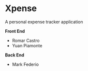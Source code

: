 # Xpense
A personal expense tracker application


**Front End**

+ Romar Castro 
+ Yuan Piamonte 


**Back End**
+ Mark Federio 

